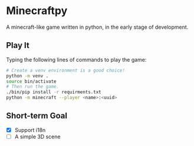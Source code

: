 # Minecraftpy
A minecraft-like game written in python, in the early stage of development.

## Play It
Typing the following lines of commands to play the game:
```bash
# Create a venv environment is a good choice!
python -m venv .
source bin/activate
# Then run the game.
./bin/pip install -r requirments.txt
python -m minecraft --player <name>:<uuid>
```

<!-- Notice that `name` and `uuid` should always be provided when start the game. -->

## Short-term Goal

- [x] Support i18n
- [ ] A simple 3D scene
